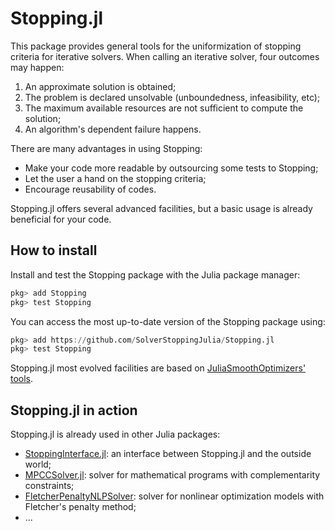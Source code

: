 # Stopping.jl

This package provides general tools for the uniformization of stopping criteria for iterative solvers.
When calling an iterative solver, four outcomes may happen:

1. An approximate solution is obtained;
2. The problem is declared unsolvable (unboundedness, infeasibility, etc);
3. The maximum available resources are not sufficient to compute the solution;
4. An algorithm's dependent failure happens.

There are many advantages in using Stopping:
- Make your code more readable by outsourcing some tests to Stopping;
- Let the user a hand on the stopping criteria;
- Encourage reusability of codes.

Stopping.jl offers several advanced facilities, but a basic usage is already beneficial for your code.

## How to install

Install and test the Stopping package with the Julia package manager:
```julia
pkg> add Stopping
pkg> test Stopping
```
You can access the most up-to-date version of the Stopping package using:
```julia
pkg> add https://github.com/SolverStoppingJulia/Stopping.jl
pkg> test Stopping
```

Stopping.jl most evolved facilities are based on [JuliaSmoothOptimizers' tools](juliasmoothoptimizers.github.io/).

## Stopping.jl in action

Stopping.jl is already used in other Julia packages:
- [StoppingInterface.jl](https://github.com/tmigot/StoppingInterface.jl): an interface between Stopping.jl and the outside world;
- [MPCCSolver.jl](https://github.com/tmigot/MPCCSolver.jl): solver for mathematical programs with complementarity constraints;
- [FletcherPenaltyNLPSolver](https://github.com/tmigot/FletcherPenaltyNLPSolver): solver for nonlinear optimization models with Fletcher's penalty method;
- ...
